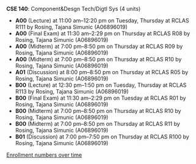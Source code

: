 **CSE 140**: Component&Desgn Tech/Digtl Sys (4 units)

- **A00** (Lecture) at 11:00 am–12:20 pm on Tuesday, Thursday at RCLAS R111 by Rosing, Tajana Simunic (A06896019)
- **A00** (Final Exam) at 11:30 am–2:29 pm on Thursday at RCLAS R08 by Rosing, Tajana Simunic (A06896019)
- **A00** (Midterm) at 7:00 pm–8:50 pm on Thursday at RCLAS R09 by Rosing, Tajana Simunic (A06896019)
- **A00** (Midterm) at 7:00 pm–8:50 pm on Thursday at RCLAS R10 by Rosing, Tajana Simunic (A06896019)
- **A01** (Discussion) at 8:00 pm–8:50 pm on Thursday at RCLAS R05 by Rosing, Tajana Simunic (A06896019)
- **B00** (Lecture) at 12:30 pm–1:50 pm on Tuesday, Thursday at RCLAS R113 by Rosing, Tajana Simunic (A06896019)
- **B00** (Final Exam) at 11:30 am–2:29 pm on Tuesday at RCLAS R01 by Rosing, Tajana Simunic (A06896019)
- **B00** (Midterm) at 7:00 pm–8:50 pm on Thursday at RCLAS R10 by Rosing, Tajana Simunic (A06896019)
- **B00** (Midterm) at 7:00 pm–8:50 pm on Thursday at RCLAS R11 by Rosing, Tajana Simunic (A06896019)
- **B01** (Discussion) at 7:00 pm–7:50 pm on Thursday at RCLAS R100 by Rosing, Tajana Simunic (A06896019)

[Enrollment numbers over time](./CSE140.tsv)
